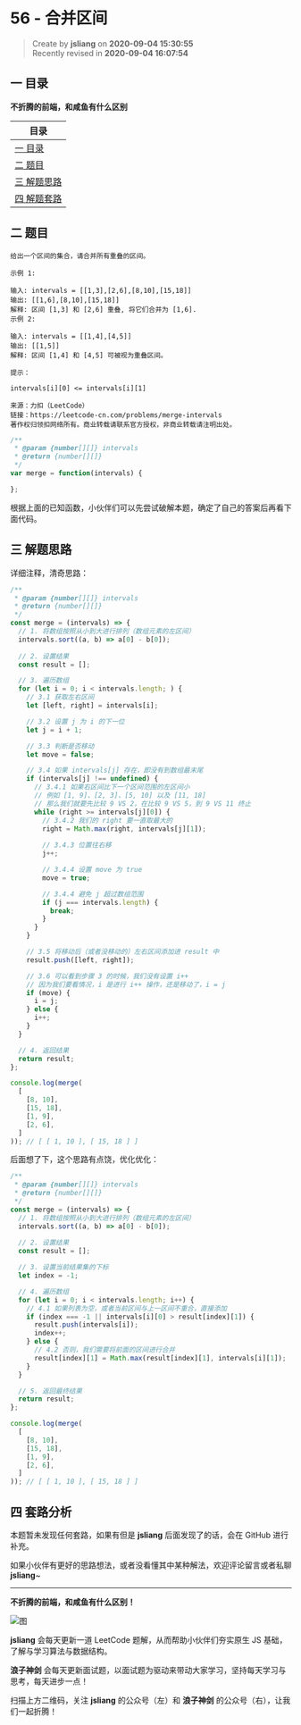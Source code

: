 56 - 合并区间
===

> Create by **jsliang** on **2020-09-04 15:30:55**  
> Recently revised in **2020-09-04 16:07:54**

## 一 目录

**不折腾的前端，和咸鱼有什么区别**

| 目录 |
| --- |
| [一 目录](#chapter-one) |
| [二 题目](#chapter-two) |
| [三 解题思路](#chapter-three) |
| [四 解题套路](#chapter-four) |

## 二 题目



```
给出一个区间的集合，请合并所有重叠的区间。

示例 1:

输入: intervals = [[1,3],[2,6],[8,10],[15,18]]
输出: [[1,6],[8,10],[15,18]]
解释: 区间 [1,3] 和 [2,6] 重叠, 将它们合并为 [1,6].
示例 2:

输入: intervals = [[1,4],[4,5]]
输出: [[1,5]]
解释: 区间 [1,4] 和 [4,5] 可被视为重叠区间。

提示：

intervals[i][0] <= intervals[i][1]

来源：力扣（LeetCode）
链接：https://leetcode-cn.com/problems/merge-intervals
著作权归领扣网络所有。商业转载请联系官方授权，非商业转载请注明出处。
```

```js
/**
 * @param {number[][]} intervals
 * @return {number[][]}
 */
var merge = function(intervals) {

};
```

根据上面的已知函数，小伙伴们可以先尝试破解本题，确定了自己的答案后再看下面代码。

## 三 解题思路



详细注释，清奇思路：

```js
/**
 * @param {number[][]} intervals
 * @return {number[][]}
 */
const merge = (intervals) => {
  // 1. 将数组按照从小到大进行排列（数组元素的左区间）
  intervals.sort((a, b) => a[0] - b[0]);
  
  // 2. 设置结果
  const result = [];

  // 3. 遍历数组
  for (let i = 0; i < intervals.length; ) {
    // 3.1 获取左右区间
    let [left, right] = intervals[i];

    // 3.2 设置 j 为 i 的下一位
    let j = i + 1;

    // 3.3 判断是否移动
    let move = false;

    // 3.4 如果 intervals[j] 存在，即没有到数组最末尾
    if (intervals[j] !== undefined) {
      // 3.4.1 如果右区间比下一个区间范围的左区间小
      // 例如 [1, 9]、[2, 3]、[5, 10] 以及 [11, 18]
      // 那么我们就要先比较 9 VS 2，在比较 9 VS 5，到 9 VS 11 终止
      while (right >= intervals[j][0]) {
        // 3.4.2 我们的 right 要一直取最大的
        right = Math.max(right, intervals[j][1]);
        
        // 3.4.3 位置往右移
        j++;

        // 3.4.4 设置 move 为 true
        move = true;

        // 3.4.4 避免 j 超过数组范围
        if (j === intervals.length) {
          break;
        }
      }
    }

    // 3.5 将移动后（或者没移动的）左右区间添加进 result 中
    result.push([left, right]);

    // 3.6 可以看到步骤 3 的时候，我们没有设置 i++
    // 因为我们要看情况，i 是进行 i++ 操作，还是移动了，i = j
    if (move) {
      i = j;
    } else {
      i++;
    }
  }

  // 4. 返回结果
  return result;
};

console.log(merge(
  [
    [8, 10],
    [15, 18],
    [1, 9],
    [2, 6],
  ]
)); // [ [ 1, 10 ], [ 15, 18 ] ]
```

后面想了下，这个思路有点饶，优化优化：

```js
/**
 * @param {number[][]} intervals
 * @return {number[][]}
 */
const merge = (intervals) => {
  // 1. 将数组按照从小到大进行排列（数组元素的左区间）
  intervals.sort((a, b) => a[0] - b[0]);
  
  // 2. 设置结果
  const result = [];

  // 3. 设置当前结果集的下标
  let index = -1;

  // 4. 遍历数组
  for (let i = 0; i < intervals.length; i++) {
    // 4.1 如果列表为空，或者当前区间与上一区间不重合，直接添加
    if (index === -1 || intervals[i][0] > result[index][1]) {
      result.push(intervals[i]);
      index++;
    } else {
      // 4.2 否则，我们需要将前面的区间进行合并
      result[index][1] = Math.max(result[index][1], intervals[i][1]);
    }
  }

  // 5. 返回最终结果
  return result;
};

console.log(merge(
  [
    [8, 10],
    [15, 18],
    [1, 9],
    [2, 6],
  ]
)); // [ [ 1, 10 ], [ 15, 18 ] ]
```

## 四 套路分析



本题暂未发现任何套路，如果有但是 **jsliang** 后面发现了的话，会在 GitHub 进行补充。

如果小伙伴有更好的思路想法，或者没看懂其中某种解法，欢迎评论留言或者私聊 **jsliang**~

---

**不折腾的前端，和咸鱼有什么区别！**

![图](https://github.com/LiangJunrong/document-library/blob/master/public-repertory/img/z-index-small.png?raw=true)

**jsliang** 会每天更新一道 LeetCode 题解，从而帮助小伙伴们夯实原生 JS 基础，了解与学习算法与数据结构。

**浪子神剑** 会每天更新面试题，以面试题为驱动来带动大家学习，坚持每天学习与思考，每天进步一点！

扫描上方二维码，关注 **jsliang** 的公众号（左）和 **浪子神剑** 的公众号（右），让我们一起折腾！

